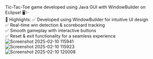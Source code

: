 Tic-Tac-Toe game developed using Java GUI with WindowBuilder on Eclipse! 🖥️✨
<br>
📌 Highlights:
✅ Developed using WindowBuilder for intuitive UI design<br>
✅ Real-time win detection & scoreboard tracking<br>
✅ Smooth gameplay with interactive buttons<br>
✅ Reset & exit functionality for a seamless experience<br>
![Screenshot 2025-02-10 115941](https://github.com/user-attachments/assets/09a9f2ac-6853-45f9-b58f-48dd1404451f)<br>
![Screenshot 2025-02-10 115923](https://github.com/user-attachments/assets/54f74440-5316-4b88-8049-18f9917b8408)<br>
![Screenshot 2025-02-10 120008](https://github.com/user-attachments/assets/948e3264-5952-4bfa-a717-634bf2fca25a)
